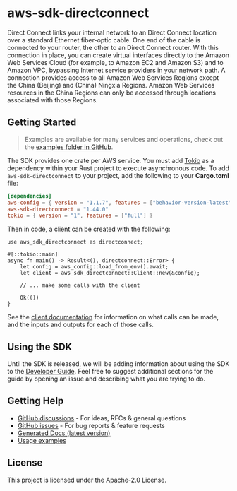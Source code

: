 # aws-sdk-directconnect

Direct Connect links your internal network to an Direct Connect location over a standard Ethernet fiber-optic cable. One end of the cable is connected to your router, the other to an Direct Connect router. With this connection in place, you can create virtual interfaces directly to the Amazon Web Services Cloud (for example, to Amazon EC2 and Amazon S3) and to Amazon VPC, bypassing Internet service providers in your network path. A connection provides access to all Amazon Web Services Regions except the China (Beijing) and (China) Ningxia Regions. Amazon Web Services resources in the China Regions can only be accessed through locations associated with those Regions.

## Getting Started

> Examples are available for many services and operations, check out the
> [examples folder in GitHub](https://github.com/awslabs/aws-sdk-rust/tree/main/examples).

The SDK provides one crate per AWS service. You must add [Tokio](https://crates.io/crates/tokio)
as a dependency within your Rust project to execute asynchronous code. To add `aws-sdk-directconnect` to
your project, add the following to your **Cargo.toml** file:

```toml
[dependencies]
aws-config = { version = "1.1.7", features = ["behavior-version-latest"] }
aws-sdk-directconnect = "1.44.0"
tokio = { version = "1", features = ["full"] }
```

Then in code, a client can be created with the following:

```rust,no_run
use aws_sdk_directconnect as directconnect;

#[::tokio::main]
async fn main() -> Result<(), directconnect::Error> {
    let config = aws_config::load_from_env().await;
    let client = aws_sdk_directconnect::Client::new(&config);

    // ... make some calls with the client

    Ok(())
}
```

See the [client documentation](https://docs.rs/aws-sdk-directconnect/latest/aws_sdk_directconnect/client/struct.Client.html)
for information on what calls can be made, and the inputs and outputs for each of those calls.

## Using the SDK

Until the SDK is released, we will be adding information about using the SDK to the
[Developer Guide](https://docs.aws.amazon.com/sdk-for-rust/latest/dg/welcome.html). Feel free to suggest
additional sections for the guide by opening an issue and describing what you are trying to do.

## Getting Help

* [GitHub discussions](https://github.com/awslabs/aws-sdk-rust/discussions) - For ideas, RFCs & general questions
* [GitHub issues](https://github.com/awslabs/aws-sdk-rust/issues/new/choose) - For bug reports & feature requests
* [Generated Docs (latest version)](https://awslabs.github.io/aws-sdk-rust/)
* [Usage examples](https://github.com/awslabs/aws-sdk-rust/tree/main/examples)

## License

This project is licensed under the Apache-2.0 License.

